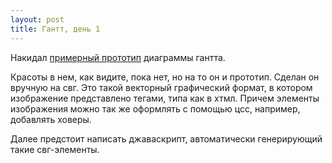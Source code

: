 ```yaml
---
layout: post
title: Гантт, день 1
---
```


Накидал [примерный прототип](https://codepen.io/buyfn/project/full/DQLoEY/) диаграммы гантта.

Красоты в нем, как видите, пока нет, но на то он и прототип. Сделан он вручную на свг. Это такой векторный графический формат, в котором изображение представлено тегами, типа как в хтмл. Причем элементы изображения можно так же оформлять с помощью цсс, например, добавлять ховеры.

Далее предстоит написать джаваскрипт, автоматически генерирующий такие свг-элементы.